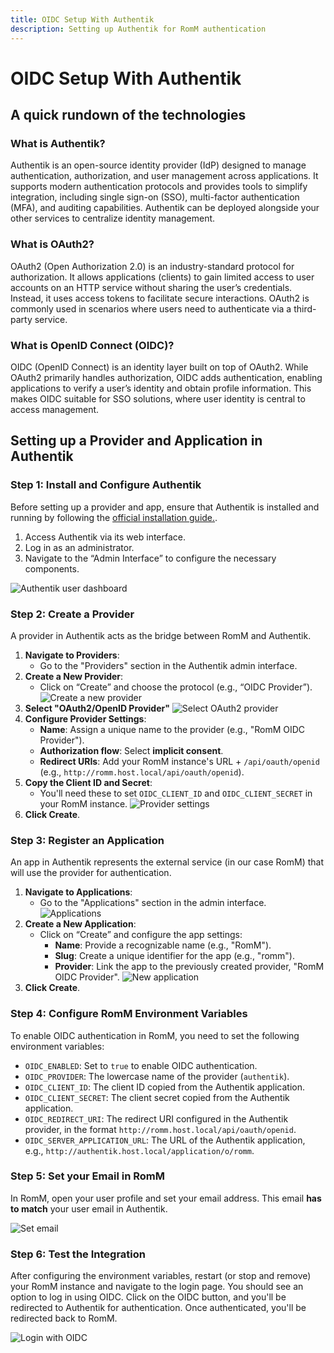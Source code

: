 ```yaml
---
title: OIDC Setup With Authentik
description: Setting up Authentik for RomM authentication
---
```

# OIDC Setup With Authentik

## A quick rundown of the technologies

### What is Authentik?
Authentik is an open-source identity provider (IdP) designed to manage authentication, authorization, and user management across applications. It supports modern authentication protocols and provides tools to simplify integration, including single sign-on (SSO), multi-factor authentication (MFA), and auditing capabilities. Authentik can be deployed alongside your other services to centralize identity management.

### What is OAuth2?
OAuth2 (Open Authorization 2.0) is an industry-standard protocol for authorization. It allows applications (clients) to gain limited access to user accounts on an HTTP service without sharing the user’s credentials. Instead, it uses access tokens to facilitate secure interactions. OAuth2 is commonly used in scenarios where users need to authenticate via a third-party service.

### What is OpenID Connect (OIDC)?
OIDC (OpenID Connect) is an identity layer built on top of OAuth2. While OAuth2 primarily handles authorization, OIDC adds authentication, enabling applications to verify a user’s identity and obtain profile information. This makes OIDC suitable for SSO solutions, where user identity is central to access management.

## Setting up a Provider and Application in Authentik

### Step 1: Install and Configure Authentik
Before setting up a provider and app, ensure that Authentik is installed and running by following the [official installation guide.](https://docs.goauthentik.io/docs/install-config/install/docker-compose).

1. Access Authentik via its web interface.
2. Log in as an administrator.
3. Navigate to the “Admin Interface” to configure the necessary components.

![Authentik user dashboard](../assets/images/authentik/1-user-dashboard.png)

### Step 2: Create a Provider
A provider in Authentik acts as the bridge between RomM and Authentik.

1. **Navigate to Providers**:
   - Go to the "Providers" section in the Authentik admin interface.
2. **Create a New Provider**:
   - Click on “Create” and choose the protocol (e.g., “OIDC Provider”).
![Create a new provider](../assets/images/authentik/2-create-provider.png)
3. **Select "OAuth2/OpenID Provider"**
![Select OAuth2 provider](../assets/images/authentik/3-new-provider.png)
4. **Configure Provider Settings**:
   - **Name**: Assign a unique name to the provider (e.g., "RomM OIDC Provider").
   - **Authorization flow**: Select __implicit consent__.
   - **Redirect URIs**: Add your RomM instance's URL + `/api/oauth/openid`  (e.g., `http://romm.host.local/api/oauth/openid`).
5. **Copy the Client ID and Secret**:
   - You'll need these to set `OIDC_CLIENT_ID` and `OIDC_CLIENT_SECRET` in your RomM instance.
![Provider settings](../assets/images/authentik/4-provider-secrets.png)
6. **Click Create**.

### Step 3: Register an Application
An app in Authentik represents the external service (in our case RomM) that will use the provider for authentication.

1. **Navigate to Applications**:
   - Go to the "Applications" section in the admin interface.
![Applications](../assets/images/authentik/5-applications.png)
2. **Create a New Application**:
   - Click on “Create” and configure the app settings:
     - **Name**: Provide a recognizable name (e.g., "RomM").
     - **Slug**: Create a unique identifier for the app (e.g., "romm").
     - **Provider**: Link the app to the previously created provider, "RomM OIDC Provider".
![New application](../assets/images/authentik/6-new-application.png)
6. **Click Create**.

### Step 4: Configure RomM Environment Variables
To enable OIDC authentication in RomM, you need to set the following environment variables:

- `OIDC_ENABLED`: Set to `true` to enable OIDC authentication.
- `OIDC_PROVIDER`: The lowercase name of the provider (`authentik`).
- `OIDC_CLIENT_ID`: The client ID copied from the Authentik application.
- `OIDC_CLIENT_SECRET`: The client secret copied from the Authentik application.
- `OIDC_REDIRECT_URI`: The redirect URI configured in the Authentik provider, in the format `http://romm.host.local/api/oauth/openid`.
- `OIDC_SERVER_APPLICATION_URL`: The URL of the Authentik application, e.g., `http://authentik.host.local/application/o/romm`.

### Step 5: Set your Email in RomM
In RomM, open your user profile and set your email address. This email **has to match** your user email in Authentik.

![Set email](../assets/images/authentik/7-user-profile.png)

### Step 6: Test the Integration
After configuring the environment variables, restart (or stop and remove) your RomM instance and navigate to the login page. You should see an option to log in using OIDC. Click on the OIDC button, and you'll be redirected to Authentik for authentication. Once authenticated, you'll be redirected back to RomM.

![Login with OIDC](../assets/images/authentik/8-romm-login.png)

